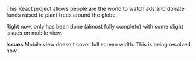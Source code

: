This React project allows people are the world to watch ads and donate funds raised to plant trees around the globe.

Right now, only has been done (almost fully complete) with some slight issues on mobile view.


**Issues**
Mobile view doesn't cover full screen width. This is being resolved now.